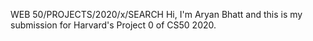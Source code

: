 WEB 50/PROJECTS/2020/x/SEARCH
Hi, I'm Aryan Bhatt and this is my submission for Harvard's Project 0 of CS50 2020.
